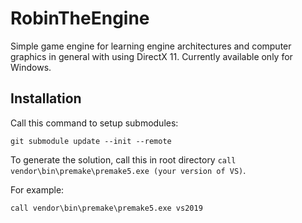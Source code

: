 # RobinTheEngine

Simple game engine for learning engine architectures and computer graphics in general with using DirectX 11. 
Currently available only for Windows. 

## Installation

Call this command to setup submodules:
```
git submodule update --init --remote
```

To generate the solution, call this in root directory `call vendor\bin\premake\premake5.exe (your version of VS)`.

For example:
```
call vendor\bin\premake\premake5.exe vs2019
```
